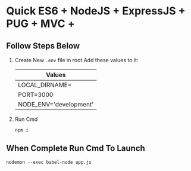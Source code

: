 # Quick ES6 + NodeJS + ExpressJS + PUG + MVC + 

## Follow Steps Below

1. Create New `.env` file in root
Add these values to it:

      | Values                 | 
      | -------------          |
      | LOCAL_DIRNAME=         |
      | PORT=3000              |
      | NODE_ENV='development' |





2. Run Cmd

      `npm i`




## When Complete Run Cmd To Launch


  `nodemon --exec babel-node app.js`


